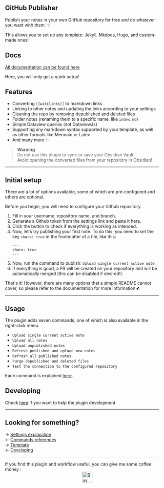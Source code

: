 ## GitHub Publisher

Publish your notes in your own GitHub repository for free and do whatever you want with them. ✨  
  
This allows you to set up any template: Jekyll, Mkdocs, Hugo, and custom-made ones!  

## Docs  

[All documentation can be found here](https://obsidian-publisher.netlify.app/)  

Here, you will only get a quick setup!  

## Features  

- Converting `[[wikilinks]]` to markdown links  
- Linking to other notes and updating the links according to your settings  
- Cleaning the repo by removing depublished and deleted files  
- Folder notes (renaming them to a specific name, like `index.md`)  
- Simple Dataview queries (not DataviewJs)  
- Supporting any markdown syntax supported by your template, as well as other formats like Mermaid or Latex  
- And many more :sparkles:  

> **Warning**   
> Do not use this plugin to sync or save your Obsidian Vault!  
> Avoid opening the converted files from your repository in Obsidian!  

---  

## Initial setup  

There are a lot of options available, some of which are pre-configured and others are optional.  

Before you begin, you will need to configure your Github repository.  

1. Fill in your username, repository name, and branch.  
2. Generate a Github token from the settings link and paste it here.  
3. Click the button to check if everything is working as intended.  
4. Now, let's try publishing your first note. To do this, you need to set the key `share: true` in the frontmatter of a file, like this:  
	```  
	---  
	share: true  
	---   
	```  
5. Now, run the command to publish: `Upload single current active note`  
6. If everything is good, a PR will be created on your repository and will be automatically merged (this can be disabled if desired!).  

That's it! 
However, there are many options that a simple README cannot cover, so please refer to the documentation for more information 💕.  

---  

## Usage  

The plugin adds seven commands, one of which is also available in the right-click menu.  
  
- `Upload single current active note`  
- `Upload all notes`  
- `Upload unpublished notes`  
- `Refresh published and upload new notes`  
- `Refresh all published notes`  
- `Purge depublished and deleted files`  
- `Test the connection to the configured repository`  

Each command is explained [here](https://github.com/ObsidianPublisher/obsidian-github-publisher/blob/master/docs/en/COMMANDS.md).  

## Developing  

Check [here](https://github.com/ObsidianPublisher/obsidian-github-publisher/blob/master/docs/en/DEVELOPPING.md) if you want to help the plugin development.  

---

## Looking for something?  

→ [Settings explanation](https://obsidian-publisher.netlify.app/en/Obsidian/Settings/)  
← [Commands references](https://obsidian-publisher.netlify.app/en/Obsidian/Commands)  
→ [Template](https://obsidian-publisher.netlify.app/en/Getting%20Started/)  
← [Developing](https://obsidian-publisher.netlify.app/en/Obsidian/Developping)  
  
---  

If you find this plugin and workflow useful, you can give me some coffee money : <br>
<a href='https://ko-fi.com/X8X54ZYAV' target='_blank'><img height='36' style='border:0px;height:36px;display:block;margin-left:50%;' src='https://cdn.ko-fi.com/cdn/kofi1.png?v=3' border='0' alt='Buy Me a Coffee at ko-fi.com' /></a>  
